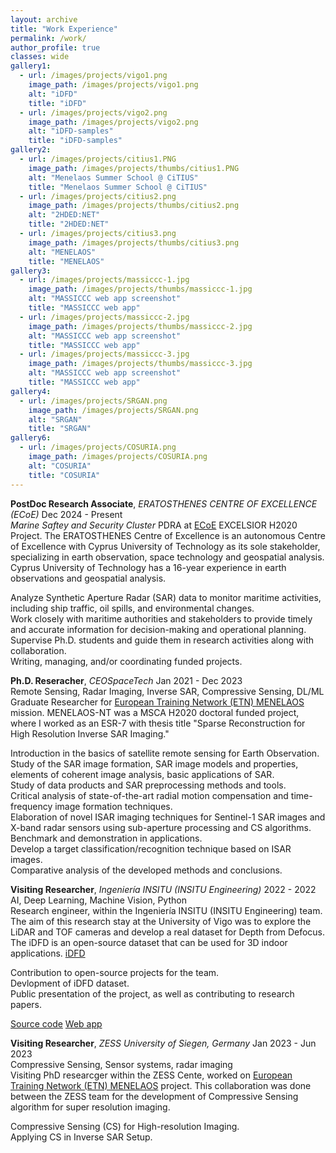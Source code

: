 ```yaml
---
layout: archive
title: "Work Experience"
permalink: /work/
author_profile: true
classes: wide
gallery1:
  - url: /images/projects/vigo1.png
    image_path: /images/projects/vigo1.png
    alt: "iDFD"
    title: "iDFD"
  - url: /images/projects/vigo2.png
    image_path: /images/projects/vigo2.png
    alt: "iDFD-samples"
    title: "iDFD-samples"
gallery2:
  - url: /images/projects/citius1.PNG
    image_path: /images/projects/thumbs/citius1.PNG
    alt: "Menelaos Summer School @ CiTIUS"
    title: "Menelaos Summer School @ CiTIUS"
  - url: /images/projects/citius2.png
    image_path: /images/projects/thumbs/citius2.png
    alt: "2HDED:NET"
    title: "2HDED:NET"
  - url: /images/projects/citius3.png
    image_path: /images/projects/thumbs/citius3.png
    alt: "MENELAOS"
    title: "MENELAOS"
gallery3:
  - url: /images/projects/massiccc-1.jpg
    image_path: /images/projects/thumbs/massiccc-1.jpg
    alt: "MASSICCC web app screenshot"
    title: "MASSICCC web app"
  - url: /images/projects/massiccc-2.jpg
    image_path: /images/projects/thumbs/massiccc-2.jpg
    alt: "MASSICCC web app screenshot"
    title: "MASSICCC web app"
  - url: /images/projects/massiccc-3.jpg
    image_path: /images/projects/thumbs/massiccc-3.jpg
    alt: "MASSICCC web app screenshot"
    title: "MASSICCC web app"
gallery4:
  - url: /images/projects/SRGAN.png
    image_path: /images/projects/SRGAN.png
    alt: "SRGAN"
    title: "SRGAN"
gallery6:
  - url: /images/projects/COSURIA.png
    image_path: /images/projects/COSURIA.png
    alt: "COSURIA"
    title: "COSURIA"  
---
```

**PostDoc Research Associate**, *ERATOSTHENES CENTRE OF EXCELLENCE (ECoE)* <span class="pull-right">Dec 2024 - Present </span>  
<span class="small-grey"><i class="fas fa-tools" aria-hidden="true"></i> *Marine Saftey and Security Cluster* </span>
PDRA at [ECoE](https://eratosthenes.org.cy/team/muhammad-amjad-iqbal/) EXCELSIOR H2020 Project. The ERATOSTHENES Centre of Excellence is an autonomous Centre of Excellence with
Cyprus University of Technology as its sole stakeholder, specializing in earth observation, space technology and geospatial analysis. Cyprus University of Technology has a 16-year experience in earth observations and geospatial analysis.

<i class="fas fa-plus small-grey"></i> Analyze Synthetic Aperture Radar (SAR) data to monitor maritime activities, including ship traffic, oil spills, and environmental changes. <br>
<i class="fas fa-plus small-grey"></i> Work closely with maritime authorities and stakeholders to provide timely and accurate information for decision-making and operational planning. <br>
<i class="fas fa-plus small-grey"></i> Supervise Ph.D. students and guide them in research activities along with collaboration. <br>
<i class="fas fa-plus small-grey"></i> Writing, managing, and/or coordinating funded projects. <br>


**Ph.D. Reseracher**, *CEOSpaceTech* <span class="pull-right">Jan 2021 - Dec 2023</span>  
<span class="small-grey"><i class="fas fa-tools" aria-hidden="true"></i> Remote Sensing, Radar Imaging, Inverse SAR, Compressive Sensing, DL/ML </span>  
Graduate Researcher for [European Training Network (ETN) MENELAOS](https://www.menelaos-nt.eu/) mission. MENELAOS-NT was a MSCA H2020 doctoral funded project, where I worked as an ESR-7 with thesis title "Sparse Reconstruction for High Resolution Inverse SAR Imaging."


<i class="fas fa-plus small-grey"></i> Introduction in the basics of satellite remote sensing for Earth Observation. <br>
<i class="fas fa-plus small-grey"></i> Study of the SAR image formation, SAR image models and properties, elements of coherent image analysis, basic applications of SAR. <br>
<i class="fas fa-plus small-grey"></i> Study of data products and SAR preprocessing methods and tools. <br>
<i class="fas fa-plus small-grey"></i> Critical analysis of state-of-the-art radial motion compensation and time-frequency image formation techniques. <br>
<i class="fas fa-plus small-grey"></i> Elaboration of novel ISAR imaging techniques for Sentinel-1 SAR images and X-band radar sensors using sub-aperture processing and CS algorithms. Benchmark and demonstration in applications. <br>
<i class="fas fa-plus small-grey"></i> Develop a target classification/recognition technique based on ISAR images. <br>
<i class="fas fa-plus small-grey"></i> Comparative analysis of the developed methods and conclusions. <br>



**Visiting Researcher**, *Ingeniería INSITU (INSITU Engineering)* <span class="pull-right">2022 - 2022</span>  
<span class="small-grey"><i class="fas fa-tools" aria-hidden="true"></i>  AI, Deep Learning, Machine Vision, Python</span>  
Research engineer, within the Ingeniería INSITU (INSITU Engineering) team. The aim of this research stay at the University of Vigo was to explore the LiDAR and TOF cameras and develop a real dataset for Depth from Defocus. The iDFD is an open-source dataset that can be used for 3D indoor applications. [iDFD](https://github.com/saqibnaziir/iDFD)

<i class="fas fa-plus small-grey"></i> Contribution to open-source projects for the team.   <br>
<i class="fas fa-plus small-grey"></i> Devlopment of iDFD dataset. <br>
<i class="fas fa-plus small-grey"></i> Public presentation of the project, as well as contributing to research papers.<br>

<span class="small-grey"><i class="fab fa-fw fa-github" aria-hidden="true"></i>[Source code](https://github.com/saqibnaziir/iDFD)</span>
<span class="small-grey"><i class="fab fa-fw fa-chrome" aria-hidden="true"></i>[Web app](https://github.com/saqibnaziir/iDFD)</span>

**Visiting Researcher**, *ZESS University of Siegen, Germany* <span class="pull-right">Jan 2023 - Jun 2023</span>  
<span class="small-grey"><i class="fas fa-tools" aria-hidden="true"></i>  Compressive Sensing, Sensor systems, radar imaging </span>  
Visiting PhD researcger within the ZESS Cente, worked on [European Training Network (ETN) MENELAOS](https://www.menelaos-nt.eu/) project. This collaboration was done between the ZESS team for the development of Compressive Sensing algorithm for super resolution imaging. 

<i class="fas fa-plus small-grey"></i>  Compressive Sensing (CS) for High-resolution Imaging. <br>
<i class="fas fa-plus small-grey"></i>  Applying CS in Inverse SAR Setup. <br>


<script src="https://cdn.jsdelivr.net/npm/aos@2.3.1/dist/aos.js"></script>
<link href="https://cdn.jsdelivr.net/npm/aos@2.3.1/dist/aos.css" rel="stylesheet">
<script>
  AOS.init();
</script>

